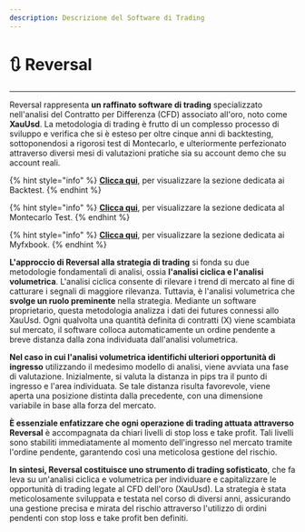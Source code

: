 ```yaml
---
description: Descrizione del Software di Trading
---
```


# 🔃 Reversal

***

Reversal rappresenta **un raffinato software di trading** specializzato nell'analisi del Contratto per Differenza (CFD) associato all'oro, noto come **XauUsd**. La metodologia di trading è frutto di un complesso processo di sviluppo e verifica che si è esteso per oltre cinque anni di backtesting, sottoponendosi a rigorosi test di Montecarlo, e ulteriormente perfezionato attraverso diversi mesi di valutazioni pratiche sia su account demo che su account reali.

{% hint style="info" %}
[**Clicca qui**](backtest/), per visualizzare la sezione dedicata ai Backtest.
{% endhint %}

{% hint style="info" %}
[**Clicca qui**](montecarlo-test.md), per visualizzare la sezione dedicata al Montecarlo Test.
{% endhint %}

{% hint style="info" %}
[**Clicca qui**](myfxbook.md), per visualizzare la sezione dedicata ai Myfxbook.
{% endhint %}

**L'approccio di Reversal alla strategia di trading** si fonda su due metodologie fondamentali di analisi, ossia **l'analisi ciclica e l'analisi volumetrica**. L'analisi ciclica consente di rilevare i trend di mercato al fine di catturare i segnali di maggiore rilevanza. Tuttavia, è l'analisi volumetrica che **svolge un ruolo preminente** nella strategia. Mediante un software proprietario, questa metodologia analizza i dati dei futures connessi allo XauUsd. Ogni qualvolta una quantità definita di contratti (X) viene scambiata sul mercato, il software colloca automaticamente un ordine pendente a breve distanza dalla zona individuata dall'analisi volumetrica.

**Nel caso in cui l'analisi volumetrica identifichi ulteriori opportunità di ingresso** utilizzando il medesimo modello di analisi, viene avviata una fase di valutazione. Inizialmente, si valuta la distanza in pips tra il punto di ingresso e l'area individuata. Se tale distanza risulta favorevole, viene aperta una posizione distinta dalla precedente, con una dimensione variabile in base alla forza del mercato.

**È essenziale enfatizzare che ogni operazione di trading attuata attraverso Reversal** è accompagnata da chiari livelli di stop loss e take profit. Tali livelli sono stabiliti immediatamente al momento dell'ingresso nel mercato tramite l'ordine pendente, garantendo così una meticolosa gestione del rischio.

**In sintesi, Reversal costituisce uno strumento di trading sofisticato**, che fa leva su un'analisi ciclica e volumetrica per individuare e capitalizzare le opportunità di trading legate al CFD dell'oro (XauUsd). La strategia è stata meticolosamente sviluppata e testata nel corso di diversi anni, assicurando una gestione precisa e mirata del rischio attraverso l'utilizzo di ordini pendenti con stop loss e take profit ben definiti.
